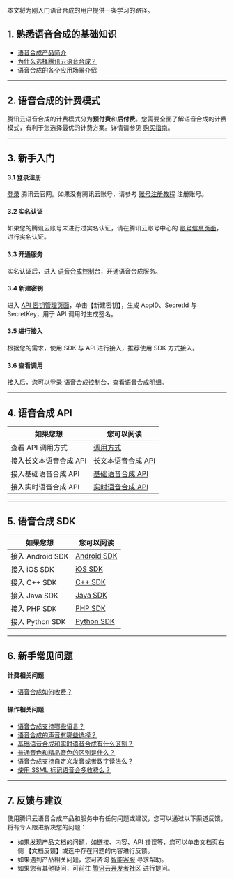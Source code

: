本文将为刚入门语音合成的用户提供一条学习的路径。  

## 1. 熟悉语音合成的基础知识
- [语音合成产品简介](https://cloud.tencent.com/document/product/1073/34087)
- [为什么选择腾讯云语音合成？](https://cloud.tencent.com/document/product/1073/34088)
- [语音合成的各个应用场景介绍](https://cloud.tencent.com/document/product/1073/34089)

-----

## 2. 语音合成的计费模式
腾讯云语音合成的计费模式分为**预付费**和**后付费**。您需要全面了解语音合成的计费模式，有利于您选择最优的计费方案。详情请参见 [购买指南](https://cloud.tencent.com/document/product/1073/34112)。

-----

## 3. 新手入门
#### 3.1 登录注册
[登录](https://cloud.tencent.com/login?s_url=https%3A%2F%2Fcloud.tencent.com%2F) 腾讯云官网。如果没有腾讯云账号，请参考 [账号注册教程](https://cloud.tencent.com/document/product/378/17985) 注册账号。

#### 3.2 实名认证
如果您的腾讯云账号未进行过实名认证，请在腾讯云账号中心的 [账号信息页面](https://cloud.tencent.com/login?s_url=https%3A%2F%2Fconsole.cloud.tencent.com%2Fdeveloper)，进行实名认证。

#### 3.3 开通服务
实名认证后，进入 [语音合成控制台](https://console.cloud.tencent.com/tts)，开通语音合成服务。

#### 3.4 新建密钥
进入 [API 密钥管理页面](https://cloud.tencent.com/login?s_url=https%3A%2F%2Fconsole.cloud.tencent.com%2Fcam%2Fcapi)，单击【新建密钥】，生成  AppID、SecretId 与 SecretKey，用于 API 调用时生成签名。 

#### 3.5 进行接入
根据您的需求，使用 SDK 与 API 进行接入，推荐使用 SDK 方式接入。

#### 3.6 查看调用
接入后，您可以登录 [语音合成控制台](https://console.cloud.tencent.com/tts)，查看语音合成明细。

-----

## 4. 语音合成 API

| 如果您想 | 您可以阅读 | 
|---------|---------|
| 查看 API 调用方式 | [调用方式](https://cloud.tencent.com/document/product/1073/37988) | 
|接入长文本语音合成 API   |  [长文本语音合成 API](https://cloud.tencent.com/document/product/1073/57373)  |
| 接入基础语音合成 API  |[基础语音合成 API](https://cloud.tencent.com/document/product/1073/37995) 
| 接入实时语音合成 API  | [实时语音合成 API ](https://cloud.tencent.com/document/product/1073/34093) |


-----
## 5. 语音合成 SDK

| 如果您想 | 您可以阅读 | 
|---------|---------|
| 接入 Android SDK  | [Android SDK](https://cloud.tencent.com/document/product/1073/37929)  |
| 接入 iOS SDK  | [iOS SDK](https://cloud.tencent.com/document/product/1073/37930)  |
| 接入 C++ SDK  | [C++ SDK](https://cloud.tencent.com/document/product/1073/37931)  |
| 接入 Java SDK  | [Java SDK](https://cloud.tencent.com/document/product/1073/37933)  |
| 接入 PHP SDK  | [PHP SDK](https://cloud.tencent.com/document/product/1073/37934)  |
| 接入 Python SDK  | [Python SDK](https://cloud.tencent.com/document/product/1073/37935)  |

-----

## 6. 新手常见问题
#### 计费相关问题
- [语音合成如何收费？](https://cloud.tencent.com/document/product/1073/34090)

#### 操作相关问题
- [语音合成支持哪些语言？](https://cloud.tencent.com/document/product/1073/34090)
- [语音合成的声音有哪些选择？](https://cloud.tencent.com/document/product/1073/34090)
- [基础语音合成和实时语音合成有什么区别？](https://cloud.tencent.com/document/product/1073/34090)
- [普通音色和精品音色的区别是什么？](https://cloud.tencent.com/document/product/1073/34090)
- [语音合成支持自定义发音或者数字读法么？](https://cloud.tencent.com/document/product/1073/34090)
- [使用 SSML 标记语音会多收费么？](https://cloud.tencent.com/document/product/1073/34090)

-----

## 7. 反馈与建议
使用腾讯云语音合成产品和服务中有任何问题或建议，您可以通过以下渠道反馈，将有专人跟进解决您的问题：
- 如果发现产品文档的问题，如链接、内容、API 错误等，您可以单击文档页右侧 【文档反馈】或选中存在问题的内容进行反馈。
- 如果遇到产品相关问题，您可咨询 [智能客服](https://cloud.tencent.com/act/event/smarty-service) 寻求帮助。
- 如果您有其他疑问，可前往 [腾讯云开发者社区](https://cloud.tencent.com/developer/tag/105) 进行提问。



